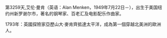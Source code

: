 第3259天,艾伦·曼肯（英语：Alan Menken，1949年7月22日－），出生于美国纽约州新罗谢尔市，著名的钢琴家、百老汇及电影配乐作曲家。

1793年：英國探險家亞歷山大·麥肯齊抵達太平洋，成為第一個穿越北美洲的歐洲人。
